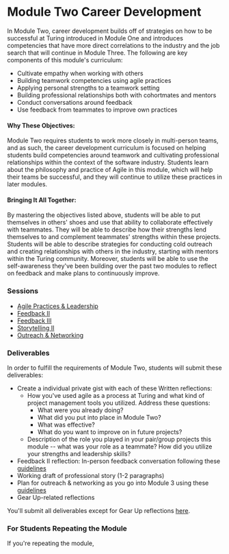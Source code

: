 # Module Two Career Development

In Module Two, career development builds off of strategies on how to be successful at Turing introduced in Module One and introduces competencies that have more direct correlations to the industry and the job search that will continue in Module Three. The following are key components of this module's curriculum:

* Cultivate empathy when working with others
* Building teamwork competencies using agile practices
* Applying personal strengths to a teamwork setting
* Building professional relationships both with cohortmates and mentors
* Conduct conversations around feedback
* Use feedback from teammates to improve own practices

#### Why These Objectives:
Module Two requires students to work more closely in multi-person teams, and as such, the career development curriculum is focused on helping students build competencies around teamwork and cultivating professional relationships within the context of the software industry. Students learn about the philosophy and practice of Agile in this module, which will help their teams be successful, and they will continue to utilize these practices in later modules. 

#### Bringing It All Together:
By mastering the objectives listed above, students will be able to put themselves in others' shoes and use that ability to collaborate effectively with teammates. They will be able to describe how their strengths lend themselves to and complement teammates' strengths within these projects. Students will be able to describe strategies for conducting cold outreach and creating relationships with others in the industry, starting with mentors within the Turing community. Moreover, students will be able to use the self-awareness they've been building over the past two modules to reflect on feedback and make plans to continuously improve. 

### Sessions

* [Agile Practices & Leadership](https://github.com/turingschool/career-development-curriculum/blob/master/module_two/agile_practices_and_leadership.md)
* [Feedback II](https://github.com/turingschool/career-development-curriculum/blob/master/module_two/feedback_ii.md) 
* [Feedback III](https://github.com/turingschool/career-development-curriculum/blob/master/module_two/feedback_iii.md)
* [Storytelling II](https://github.com/turingschool/career-development-curriculum/blob/master/module_two/professional_storytelling_ii.md)
* [Outreach & Networking](https://github.com/turingschool/career-development-curriculum/blob/master/module_two/outreach_and_networking.md)

### Deliverables
In order to fulfill the requirements of Module Two, students will submit these deliverables:

* Create a individual private gist with each of these Written reflections:
  * How you've used agile as a process at Turing and what kind of project management tools you utilized. Address these questions:
    * What were you already doing?
    * What did you put into place in Module Two?
    * What was effective?
    * What do you want to improve on in future projects?
  * Description of the role you played in your pair/group projects this module -- what was your role as a teammate? How did you utilize your strengths and leadership skills?
* Feedback II reflection: In-person feedback conversation following these [guidelines](https://github.com/turingschool/career-development-curriculum/blob/master/module_two/feedback_conversation_reflection_guidelines.md)
* Working draft of professional story (1-2 paragraphs)
* Plan for outreach & networking as you go into Module 3 using these [guidelines](https://github.com/turingschool/career-development-curriculum/blob/master/module_two/outreach_networking_guidelines.md)
* Gear Up-related reflections

You'll submit all deliverables except for Gear Up reflections [here](https://goo.gl/forms/2FBYw38BmDEudPB22). 

### For Students Repeating the Module
If you're repeating the module,
